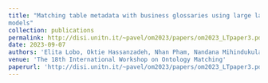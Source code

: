 ```yaml
---
title: "Matching table metadata with business glossaries using large language
models"
collection: publications
permalink: http://disi.unitn.it/~pavel/om2023/papers/om2023_LTpaper3.pdf
date: 2023-09-07
authors: 'Elita Lobo, Oktie Hassanzadeh, Nhan Pham, Nandana Mihindukulasooriya, Dharmashankar Subramanian, Horst Samulowitz'
venue: 'The 18th International Workshop on Ontology Matching'
paperurl: 'http://disi.unitn.it/~pavel/om2023/papers/om2023_LTpaper3.pdf'
---
```


